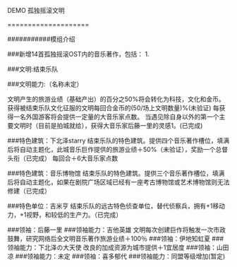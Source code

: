 DEMO  孤独摇滚文明

====================


###########模组介绍

###新增14首孤独摇滚OST内的音乐著作，包括：
1.






###文明:结束乐队

###文明能力:（名称未定）

文明产生的旅游业绩（基础产出）的百分之50%将会转化为科技，文化和金币。获得被结束乐队文化征服的文明每回合金币的(50/场上文明数量)%(未验证)
每获得一名外国游客将会提供一定量的大音乐家点数。
当遇见除自身以外的第一个主要文明时（目前是拍城就给），获得大音乐家后藤一里的灵感1。(已完成)

###特色建筑：下北泽starry
结束乐队的特色建筑。提供四个音乐著作槽位，填满后将自动主题化，此城音乐巨作提供的旅游业绩＋50%（未验证），奖励一个总督头衔（已完成）
每回合＋6大音乐家点数

###特色建筑：音乐博物馆
结束乐队的特色建筑。提供三个音乐著作槽位，填满后将自动主题化，如果在剧院广场区域已经有一座考古博物馆或艺术博物馆则无法修建（已完成）

###特色单位：吉米亨
结束乐队的远古特色侦查单位，替代侦察兵，拥有+1移动力，+1视野，和较低的生产力。（已完成）


###领袖：后藤一里
###领袖能力：吉他英雄
文明每次创建巨作将触发一次市政鼓舞，研究网络后全文明音乐著作旅游业绩＋100％
###领袖：伊地知虹夏
###领袖能力：下北泽の大天使
改良的加成资源为城市提供＋1宜居度
###领袖：山田凉
###领袖能力：未定
###领袖：喜多郁代
###领袖能力：同盟等级增加(暂定)




